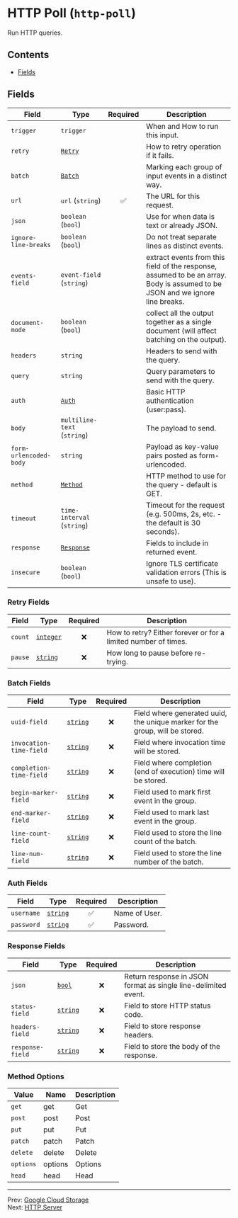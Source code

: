 # HTTP Poll (`http-poll`)

Run HTTP queries.


## Contents

- [Fields](#fields)




## Fields


| Field | Type | Required | Description |
|---|---|:---:|---|
| `trigger` | `trigger` |  | When and How to run this input. |
| `retry` | [`Retry`](#retry-fields) |  | How to retry operation if it fails. |
| `batch` | [`Batch`](#batch-fields) |  | Marking each group of input events in a distinct way. |
| `url` | `url` (`string`) | ✅ | The URL for this request. |
| `json` | `boolean` (`bool`) |  | Use for when data is text or already JSON. |
| `ignore-line-breaks` | `boolean` (`bool`) |  | Do not treat separate lines as distinct events. |
| `events-field` | `event-field` (`string`) |  | extract events from this field of the response, assumed to be an array. Body is assumed to be JSON and we ignore line breaks. |
| `document-mode` | `boolean` (`bool`) |  | collect all the output together as a single document (will affect batching on the output). |
| `headers` | `string` |  | Headers to send with the query. |
| `query` | `string` |  | Query parameters to send with the query. |
| `auth` | [`Auth`](#auth-fields) |  | Basic HTTP authentication (user:pass). |
| `body` | `multiline-text` (`string`) |  | The payload to send. |
| `form-urlencoded-body` | `string` |  | Payload as key-value pairs posted as form-urlencoded. |
| `method` | [`Method`](#method-options) |  | HTTP method to use for the query - default is GET. |
| `timeout` | `time-interval` (`string`) |  | Timeout for the request (e.g. 500ms, 2s, etc. - the default is 30 seconds). |
| `response` | [`Response`](#response-fields) |  | Fields to include in returned event. |
| `insecure` | `boolean` (`bool`) |  | Ignore TLS certificate validation errors (This is unsafe to use). |





<h3 id="retry-fields">Retry Fields</h3>

| Field | Type | Required | Description |
|---|---|:---:|---|
| `count` | [`integer`](../types/retry-count.md#retry-count) | ❌ | How to retry? Either forever or for a limited number of times. |
| `pause` | [`string`](../types/retry-pause.md#retry-pause) | ❌ | How long to pause before re-trying. |



<h3 id="batch-fields">Batch Fields</h3>

| Field | Type | Required | Description |
|---|---|:---:|---|
| `uuid-field` | [`string`](../types/batch-uuid-field.md#batch-uuid-field) | ❌ | Field where generated uuid, the unique marker for the group, will be stored. |
| `invocation-time-field` | [`string`](../types/batch-invocation-time-field.md#batch-invocation-time-field) | ❌ | Field where invocation time will be stored. |
| `completion-time-field` | [`string`](../types/batch-completion-time-field.md#batch-completion-time-field) | ❌ | Field where completion (end of execution) time will be stored. |
| `begin-marker-field` | [`string`](../types/batch-begin-marker-field.md#batch-begin-marker-field) | ❌ | Field used to mark first event in the group. |
| `end-marker-field` | [`string`](../types/batch-end-marker-field.md#batch-end-marker-field) | ❌ | Field used to mark last event in the group. |
| `line-count-field` | [`string`](../types/batch-line-count-field.md#batch-line-count-field) | ❌ | Field used to store the line count of the batch. |
| `line-num-field` | [`string`](../types/batch-line-num-field.md#batch-line-num-field) | ❌ | Field used to store the line number of the batch. |



<h3 id="auth-fields">Auth Fields</h3>

| Field | Type | Required | Description |
|---|---|:---:|---|
| `username` | [`string`](../types/string.md#string) | ✅ | Name of User. |
| `password` | [`string`](../types/string.md#string) | ✅ | Password. |



<h3 id="response-fields">Response Fields</h3>

| Field | Type | Required | Description |
|---|---|:---:|---|
| `json` | [`bool`](../types/http-poll-input-response-json.md#http-poll-input-response-json) | ❌ | Return response in JSON format as single line-delimited event. |
| `status-field` | [`string`](../types/http-poll-input-response-status-field.md#http-poll-input-response-status-field) | ❌ | Field to store HTTP status code. |
| `headers-field` | [`string`](../types/http-poll-input-response-headers-field.md#http-poll-input-response-headers-field) | ❌ | Field to store response headers. |
| `response-field` | [`string`](../types/http-poll-input-response-response-field.md#http-poll-input-response-response-field) | ❌ | Field to store the body of the response. |





<h3 id="method-options">Method Options</h3>

| Value | Name | Description |
|---|---|---|
| `get` | get | Get |
| `post` | post | Post |
| `put` | put | Put |
| `patch` | patch | Patch |
| `delete` | delete | Delete |
| `options` | options | Options |
| `head` | head | Head |




---
Prev: [Google Cloud Storage](gcs.md)  
Next: [HTTP Server](http-server.md)  
